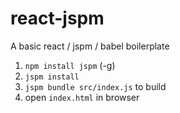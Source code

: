 # react-jspm
A basic react / jspm / babel boilerplate

1. `npm install jspm` (-g)
2. `jspm install`
3. `jspm bundle src/index.js` to build
4. open `index.html` in browser
